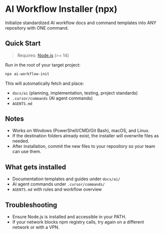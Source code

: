 # AI Workflow Installer (npx)

Initialize standardized AI workflow docs and command templates into ANY repository with ONE command.

## Quick Start

> Requires: [Node.js](https://nodejs.org/) (>= 14)

Run in the root of your target project:
```bash
npx ai-workflow-init
```
This will automatically fetch and place:
- `docs/ai` (planning, implementation, testing, project standards)
- `.cursor/commands` (AI agent commands)
- `AGENTS.md`

## Notes
- Works on Windows (PowerShell/CMD/Git Bash), macOS, and Linux.
- If the destination folders already exist, the installer will overwrite files as needed.
- After installation, commit the new files to your repository so your team can use them.

## What gets installed
- Documentation templates and guides under `docs/ai/`
- AI agent commands under `.cursor/commands/`
- `AGENTS.md` with rules and workflow overview

## Troubleshooting
- Ensure Node.js is installed and accessible in your PATH.
- If your network blocks npm registry calls, try again on a different network or with a VPN.
